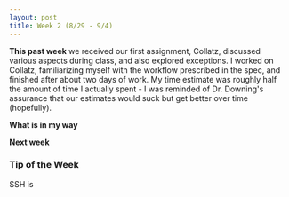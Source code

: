 ```yaml
---
layout: post
title: Week 2 (8/29 - 9/4)
---
```


**This past week** we received our first assignment, Collatz, discussed various aspects during class, and also explored exceptions. I worked on Collatz, familiarizing myself with the workflow prescribed in the spec, and finished after about two days of work. My time estimate was roughly half the amount of time I actually spent - I was reminded of Dr. Downing's assurance that our estimates would suck but get better over time (hopefully). 

**What is in my way**

**Next week**

### Tip of the Week
SSH is 
